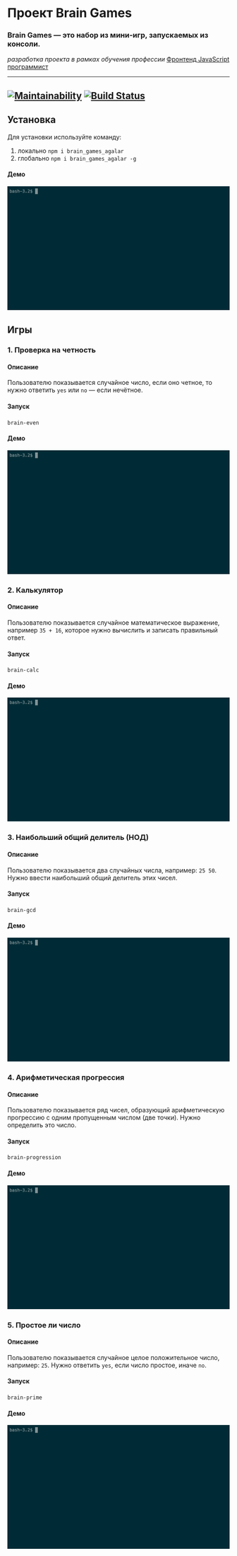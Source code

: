 # Проект Brain Games
### Brain Games — это набор из мини-игр, запускаемых из консоли.
*разработка проекта в рамках обучения профессии* [Фронтенд JavaScript программист](https://ru.hexlet.io/professions/frontend)

---
[![Maintainability](https://api.codeclimate.com/v1/badges/9037b430af4b297d3123/maintainability)](https://codeclimate.com/github/agalar/project-lvl1-s474/maintainability)
[![Build Status](https://travis-ci.org/agalar/brain-games.svg?branch=master)](https://travis-ci.org/agalar/brain-games)
---

## Установка
Для установки используйте команду:
1) локально `npm i brain_games_agalar`
2) глобально `npm i brain_games_agalar -g`
#### Демо
![](asciinema/install.gif)

## Игры
### 1. Проверка на четность
#### Описание
Пользователю показывается случайное число,
если оно четное, то нужно ответить `yes`
или `no` — если нечётное.

#### Запуск
`brain-even`

#### Демо

![](asciinema/even.gif)

### 2. Калькулятор
#### Описание
Пользователю показывается случайное математическое выражение,
например `35 + 16`, которое нужно вычислить и записать правильный ответ.

#### Запуск
`brain-calc`

#### Демо

![](asciinema/calc.gif)

### 3. Наибольший общий делитель (НОД)
#### Описание
Пользователю показывается два случайных числа, например: `25 50`. 
Нужно ввести наибольший общий делитель этих чисел.

#### Запуск
`brain-gcd`

#### Демо

![](asciinema/gcd.gif)

### 4. Арифметическая прогрессия
#### Описание
Пользователю показывается ряд чисел, образующий арифметическую прогрессию с одним пропущенным числом (две точки). 
Нужно определить это число.

#### Запуск
`brain-progression`

#### Демо

![](asciinema/progression.gif)

### 5. Простое ли число
#### Описание
Пользователю показывается случайное целое положительное число, например: `25`. 
Нужно ответить `yes`, если число простое, иначе `no`.

#### Запуск
`brain-prime`

#### Демо
![](asciinema/prime.gif)
